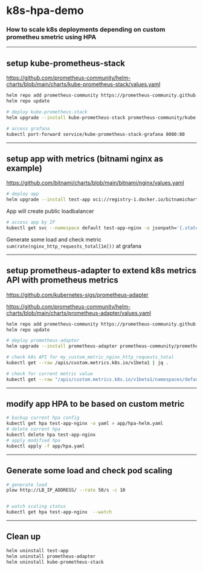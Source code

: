 # k8s-hpa-demo

### How to scale k8s deployments depending on custom prometheu smetric using HPA

---
## setup kube-prometheus-stack
https://github.com/prometheus-community/helm-charts/blob/main/charts/kube-prometheus-stack/values.yaml

```sh
helm repo add prometheus-community https://prometheus-community.github.io/helm-charts
helm repo update

# deploy kube-prometheus-stack
helm upgrade --install kube-prometheus-stack prometheus-community/kube-prometheus-stack --version 45.28.0 -f kube-prometheus-stack/values.yaml

# access grafana
kubectl port-forward service/kube-prometheus-stack-grafana 8080:80

```

---
## setup app with metrics (bitnami nginx as example)
https://github.com/bitnami/charts/blob/main/bitnami/nginx/values.yaml

```sh
# deploy app
helm upgrade --install test-app oci://registry-1.docker.io/bitnamicharts/nginx --version 14.2.1 -f app/values.yaml
```
App will create public loadbalancer
```sh
# access app by IP
kubectl get svc --namespace default test-app-nginx -o jsonpath='{.status.loadBalancer.ingress[0].ip}'
```
Generate some load and check metric `sum(rate(nginx_http_requests_total[1m]))` at grafana

---
## setup prometheus-adapter to extend k8s metrics API with prometheus metrics
https://github.com/kubernetes-sigs/prometheus-adapter

https://github.com/prometheus-community/helm-charts/blob/main/charts/prometheus-adapter/values.yaml

```sh
helm repo add prometheus-community https://prometheus-community.github.io/helm-charts
helm repo update

# deploy prometheus-adapter
helm upgrade --install prometheus-adapter prometheus-community/prometheus-adapter  --version 4.2.0 -f prometheus-adapter/values.yaml

# check k8s API for my_custom_metric_nginx_http_requests_total
kubectl get --raw /apis/custom.metrics.k8s.io/v1beta1 | jq .

# check for current metric value
kubectl get --raw "/apis/custom.metrics.k8s.io/v1beta1/namespaces/default/pods/*/my_custom_metric_nginx_http_requests_total" | jq .
```

---
## modify app HPA to be based on custom metric

```sh
# backup current hpa config
kubectl get hpa test-app-nginx -o yaml > app/hpa-helm.yaml
# delete current hpa
kubectl delete hpa test-app-nginx
# apply modified hpa
kubectl apply -f app/hpa.yaml
```

---
## Generate some load and check pod scaling

```sh
# generate load
plow http://LB_IP_ADDRESS/ --rate 50/s -c 10


# watch scaling status
kubectl get hpa test-app-nginx  --watch
```

---
## Clean up

```sh
helm uninstall test-app
helm uninstall prometheus-adapter
helm uninstall kube-prometheus-stack
```
